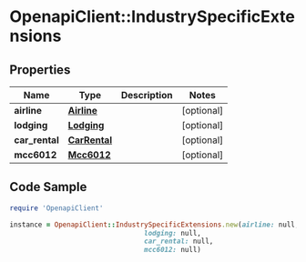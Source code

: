 # OpenapiClient::IndustrySpecificExtensions

## Properties

Name | Type | Description | Notes
------------ | ------------- | ------------- | -------------
**airline** | [**Airline**](Airline.md) |  | [optional] 
**lodging** | [**Lodging**](Lodging.md) |  | [optional] 
**car_rental** | [**CarRental**](CarRental.md) |  | [optional] 
**mcc6012** | [**Mcc6012**](Mcc6012.md) |  | [optional] 

## Code Sample

```ruby
require 'OpenapiClient'

instance = OpenapiClient::IndustrySpecificExtensions.new(airline: null,
                                 lodging: null,
                                 car_rental: null,
                                 mcc6012: null)
```



